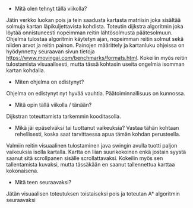 - Mitä olen tehnyt tällä viikolla?

Jätin verkko luokan pois ja tein saadusta kartasta matriisin joka sisältää solmuja kartan läpikuljettavista kohdista. Toteutin dijkstra algoritmin joka löytää onnistuneesti nopeimman reitin lähtösolmusta päätesolmuun. Ohjelma tulostaa algoritmin käytetyn ajan, nopeimman reitin solmut sekä niiden arvot ja reitin painon.
Painojen määrittely ja kartanluku ohjeissa on hyödynnetty seuraavan sivun tietoja https://www.movingai.com/benchmarks/formats.html. Kokeilin myös reitin tulostamista visuaalisesti, mutta tässä kohtasin useita ongelmia isomman kartan kohdalla.

- Miten ohjelma on edistynyt?

Ohjelma on edistynyt nyt hyvää vauhtia. Päätoiminnallisuus on kunnossa. 

- Mitä opin tällä viikolla / tänään?

Dijkstran toteuttamista tarkemmin kooditasolla. 

- Mikä jäi epäselväksi tai tuottanut vaikeuksia? Vastaa tähän kohtaan rehellisesti, koska saat tarvittaessa apua tämän kohdan perusteella.

Valmiin reitin visuaalinen tulostaminen java swingin avulla tuotti paljon vaikeuksia isolla kartalla. Kartta on liian suurikokoinen enkä jostain syystä saanut sitä scrollpanen sisälle scrollattavaksi. Kokeilin myös sen tallentamista kuvaksi, mutta tässäkään en saanut tallennettua karttaa kokonaisena. 

- Mitä teen seuraavaksi?

Jätän visuaalisen toteutuksen toistaiseksi pois ja toteutan A* algoritmin seuraavaksi
